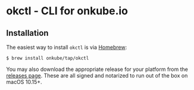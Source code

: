 # okctl - CLI for onkube.io

## Installation

The easiest way to install `okctl` is via [Homebrew](https://brew.sh):

    $ brew install onkube/tap/okctl

You may also download the appropriate release for your platform
from the [releases page](https://github.com/onkube/homebrew-tap/releases).
These are all signed and notarized to run out of the box on macOS 10.15+.
